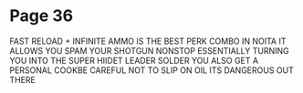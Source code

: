 # Page 36

FAST RELOAD + INFINITE AMMO IS THE BEST PERK COMBO IN NOITA IT ALLOWS YOU SPAM YOUR SHOTGUN NONSTOP ESSENTIALLY TURNING YOU INTO THE SUPER HIIDET LEADER SOLDER YOU ALSO GET A PERSONAL COOKBE CAREFUL NOT TO SLIP ON OIL ITS DANGEROUS OUT THERE
